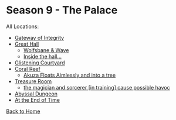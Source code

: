 # Season 9 - The Palace

All Locations:
* [Gateway of Integrity](https://astrea49.github.io/DH-Season-9-Archive/palace/930196923728658432.html)
* [Great Hall](https://astrea49.github.io/DH-Season-9-Archive/palace/931442116968734790.html)
  * [Wolfsbane & Wave](https://astrea49.github.io/DH-Season-9-Archive/palace/931442116968734790/936027854238527549.html)
  * [Inside the hall...](https://astrea49.github.io/DH-Season-9-Archive/palace/931442116968734790/939618810607054918.html)
* [Glistening Courtyard](https://astrea49.github.io/DH-Season-9-Archive/palace/931442170014097428.html)
* [Coral Reef](https://astrea49.github.io/DH-Season-9-Archive/palace/930196982125985812.html)
  * [Akuza Floats Aimlessly and into a tree](https://astrea49.github.io/DH-Season-9-Archive/palace/930196982125985812/934232920535752764.html)
* [Treasure Room](https://astrea49.github.io/DH-Season-9-Archive/palace/931442468128428052.html)
  * [the magician and sorcerer [in training] cause possible havoc](https://astrea49.github.io/DH-Season-9-Archive/palace/931442468128428052/936320713059610684.html)
* [Abyssal Dungeon](https://astrea49.github.io/DH-Season-9-Archive/palace/931445369286569984.html)
* [At the End of Time](https://astrea49.github.io/DH-Season-9-Archive/palace/934264512159313980.html)

[Back to Home](https://astrea49.github.io/DH-Season-9-Archive)